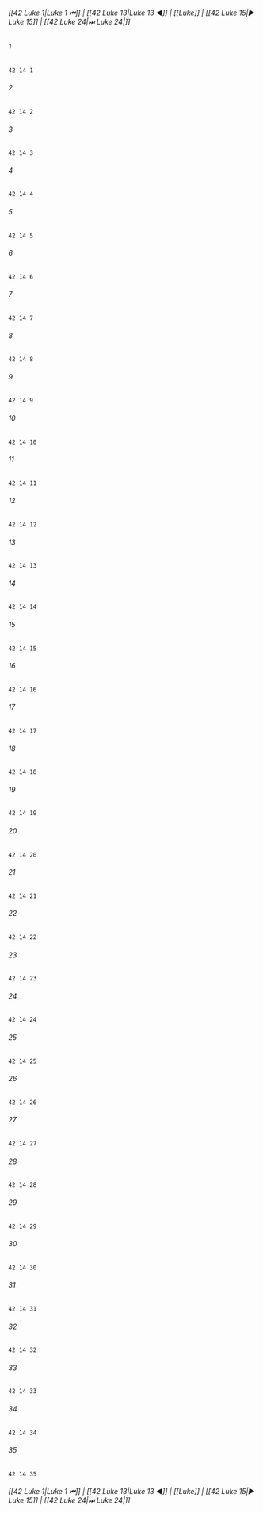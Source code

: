 
###### [[42 Luke 1|Luke 1 ⏮]] | [[42 Luke 13|Luke 13 ◀]] | [[Luke]] | [[42 Luke 15|▶ Luke 15]] | [[42 Luke 24|⏭ Luke 24|]]

###### 1
``` verse
42 14 1 
```
###### 2
``` verse
42 14 2 
```
###### 3
``` verse
42 14 3 
```
###### 4
``` verse
42 14 4 
```
###### 5
``` verse
42 14 5 
```
###### 6
``` verse
42 14 6 
```
###### 7
``` verse
42 14 7 
```
###### 8
``` verse
42 14 8 
```
###### 9
``` verse
42 14 9 
```
###### 10
``` verse
42 14 10 
```
###### 11
``` verse
42 14 11 
```
###### 12
``` verse
42 14 12 
```
###### 13
``` verse
42 14 13 
```
###### 14
``` verse
42 14 14 
```
###### 15
``` verse
42 14 15 
```
###### 16
``` verse
42 14 16 
```
###### 17
``` verse
42 14 17 
```
###### 18
``` verse
42 14 18 
```
###### 19
``` verse
42 14 19 
```
###### 20
``` verse
42 14 20 
```
###### 21
``` verse
42 14 21 
```
###### 22
``` verse
42 14 22 
```
###### 23
``` verse
42 14 23 
```
###### 24
``` verse
42 14 24 
```
###### 25
``` verse
42 14 25 
```
###### 26
``` verse
42 14 26 
```
###### 27
``` verse
42 14 27 
```
###### 28
``` verse
42 14 28 
```
###### 29
``` verse
42 14 29 
```
###### 30
``` verse
42 14 30 
```
###### 31
``` verse
42 14 31 
```
###### 32
``` verse
42 14 32 
```
###### 33
``` verse
42 14 33 
```
###### 34
``` verse
42 14 34 
```
###### 35
``` verse
42 14 35 
```

###### [[42 Luke 1|Luke 1 ⏮]] | [[42 Luke 13|Luke 13 ◀]] | [[Luke]] | [[42 Luke 15|▶ Luke 15]] | [[42 Luke 24|⏭ Luke 24|]]

